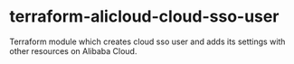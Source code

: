 # terraform-alicloud-cloud-sso-user
Terraform module which creates cloud sso user and adds its settings with other resources on Alibaba Cloud.

